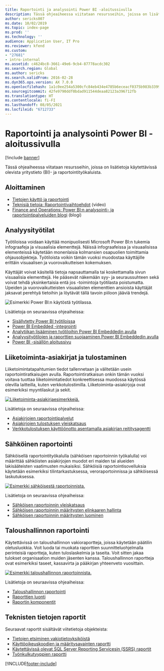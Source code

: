 ```yaml
---
title: Raportointi ja analysointi Power BI -aloitussivulla
description: Tässä ohjeaiheessa viitataan resursseihin, joissa on lisätietoja käytettävissä olevista yritystieto- ja raportointityökaluista.
author: sericks007
ms.date: 10/02/2019
ms.topic: index-page
ms.prod: ''
ms.technology: ''
audience: Application User, IT Pro
ms.reviewer: kfend
ms.custom:
- "27681"
- intro-internal
ms.assetid: c4624bc8-3661-49e6-9cb4-87778acdc302
ms.search.region: Global
ms.author: sericks
ms.search.validFrom: 2016-02-28
ms.dyn365.ops.version: AX 7.0.0
ms.openlocfilehash: 1a1c0ee254a5300cfc84eb434e4785b6eceacf0375b983b33991445443957a33
ms.sourcegitcommit: 42fe9790ddf0bdad911544deaa82123a396712fb
ms.translationtype: HT
ms.contentlocale: fi-FI
ms.lasthandoff: 08/05/2021
ms.locfileid: "6712733"
---
```

# <a name="reporting-and-analytics-with-power-bi-home-page"></a>Raportointi ja analysointi Power BI -aloitussivulla

[!include [banner](../includes/banner.md)]

Tässä ohjeaiheessa viitataan resursseihin, joissa on lisätietoja käytettävissä olevista yritystieto (BI)- ja raportointityökaluista.

## <a name="get-started"></a>Aloittaminen
- [Tietojen käyttö ja raportointi](information-access-reporting.md)
- [Teknisiä tietoja: Raportointivaihtoehdot](https://www.youtube.com/watch?v=NzZONjKs5xA) (video)
- [Finance and Operations: Power BI:n analysointi- ja raportointipalveluiden blogi](https://community.dynamics.com/365/financeandoperations/b/powerbianalyticsandreporting) (blogi)

## <a name="analytical-workspaces"></a>Analyysityötilat
Työtiloissa voidaan käyttää monipuolisesti Microsoft Power BI:n tukemia infograafeja ja visuaalisia elementtejä. Näissä infograafeissa ja visuaalisissa elementeissä käytetään monenlaisia kolmansien osapuolien toimittamia ohjausobjekteja. Työtiloista voikin tämän vuoksi muodostaa käyttäjille erittäin visuaalisen ja vuorovaikutteisen kokemuksen.

Käyttäjät voivat käsitellä tietoja napsauttamalla tai koskettamalla sivun visuaalisia elementtejä. He pääsevät näkemään syy- ja seuraussuhteen sekä voivat tehdä yksinkertaisia entä jos -toimintoja työtilasta poistumatta. Upeiden ja vuorovaikutteisten visuaalisten elementtien ansioista käyttäjät jaksavat perehtyä tietoihin ja löytävät tällä tavoin piiloon jääviä trendejä.

![Esimerkki Power BI:n käytöstä työtilassa.](./media/Power-BI-in-D365-Workspace.png)

Lisätietoja on seuraavissa ohjeaiheissa:

- [Sisällytetty Power BI työtiloissa](embed-power-bi-workspaces.md)
- [Power BI Embedded -integrointi](power-bi-embedded-integration.md)
- [Analytiikan lisääminen työtiloihin Power BI Embeddedin avulla](add-analytics-tab-workspaces.md)
- [Analyysityötilojen ja raporttien suojaaminen Power BI Embeddedin avulla](secure-analytical-workspaces.md)
- [Power BI -sisällön aloitussivu](power-bi-home-page.md)

## <a name="business-documents-and-printing"></a>Liiketoiminta-asiakirjat ja tulostaminen
Liiketoimintatapahtumien tiedot tallennetaan ja välitetään usein raportointiratkaisujen avulla. Raportointiratkaisun onkin tämän vuoksi voitava tuottaa liiketoimintatiedot konkreettisessa muodossa käytössä olevilla laitteilla, kuten verkkotulostimilla. Liiketoiminta-asiakirjoja ovat esimerkiksi myyntilaskut ja sekit.

[![Liiketoiminta-asiakirjaesimerkkejä.](./media/image-of-business-documents-1024x632.png)](./media/image-of-business-documents.png)

Lisätietoja on seuraavissa ohjeaiheissa:

- [Asiakirjojen raportointipalvelut](document-reporting-services.md)
- [Asiakirjojen tulostuksen yleiskatsaus](print-documents.md)
- [Verkkotulostuksen käyttöönotto asentamalla asiakirjan reititysagentti](install-document-routing-agent.md)

## <a name="electronic-reporting"></a>Sähköinen raportointi
Sähköisellä raportointityökalulla (sähköisen raportoinnin työkalulla) voi määrittää sähköisten asiakirjojen muodot eri maiden tai alueiden lakisääteisten vaatimusten mukaisiksi. Sähköisiä raportointisovelluksia käytetään esimerkiksi tilintarkastuksessa, veroraportoinnissa ja sähköisessä laskutuksessa.

[![Esimerkki sähköisestä raportoinnista.](./media/electronic-reporting-example.png)](./media/electronic-reporting-example.png)

Lisätietoja on seuraavissa ohjeaiheissa:

- [Sähköisen raportoinnin yleiskatsaus](general-electronic-reporting.md)
- [Sähköisen raportoinnin määritysten elinkaaren hallinta](general-electronic-reporting-manage-configuration-lifecycle.md)
- [Sähköisen raportoinnin määritysten luominen](electronic-reporting-configuration.md)

## <a name="financial-reporting"></a>Taloushallinnon raportointi
Käytettävissä on taloushallinnon vakioraportteja, joissa käytetään päätilin oletusluokkia. Voit luoda tai muokata raporttien suunnitteluohjelmalla perinteisiä raportteja, kuten tuloslaskelmia ja taseita. Voit sitten jakaa tulokset organisaation muiden jäsenten kanssa. Taloushallinnon raportteja ovat esimerkiksi taseet, kassavirta ja pääkirjan yhteenveto vuosittain.

[![Esimerkki taloushallinnon raportoinnista.](./media/financial-reporting-example.png)](./media/financial-reporting-example.png)

Lisätietoja on seuraavissa ohjeaiheissa:

- [Taloushallinnon raportointi](financial-reporting-intro.md)
- [Raporttien luonti](generate-financial-report.md)
- [Raportin komponentit](financial-report-components.md)

## <a name="technical-reference-reports"></a>Teknisten tietojen raportit
Seuraavat raportit sisältävät viitetietoja objekteista:

- [Tietojen etsiminen vakiotietoyksiköistä](../data-entities/data-entities-report.md)
- [Käyttöoikeuskoodien ja määritysavainten raportti](../sysadmin/license-codes-configuration-keys-report.md)
- [Käytettävissä olevat SQL Server Reporting Servicesin (SSRS) raportit](SSRS-report.md)
- [Työnkulkutyyppien raportti](../../fin-ops/organization-administration/workflow-types-report.md)


[!INCLUDE[footer-include](../../../includes/footer-banner.md)]